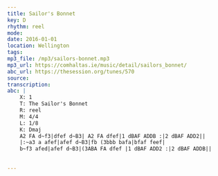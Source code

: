 ```yaml
---
title: Sailor's Bonnet
key: D
rhythm: reel
mode: 
date: 2016-01-01
location: Wellington
tags:
mp3_file: /mp3/sailors-bonnet.mp3
mp3_url: https://comhaltas.ie/music/detail/sailors_bonnet/
abc_url: https://thesession.org/tunes/570
source: 
transcription: 
abc: |
    X: 1
    T: The Sailor's Bonnet
    R: reel
    M: 4/4
    L: 1/8
    K: Dmaj
    A2 FA d~f3|dfef d~B3| A2 FA dfef|1 dBAF ADDB :|2 dBAF ADD2||
    |:~a3 a afef|afef d~B3|fb (3bbb bafa|bfaf feef|
    b~f3 afed|afef d~B3|(3ABA FA dfef |1 dBAF ADD2 :|2 dBAF ADDB||
    
    
---
```


